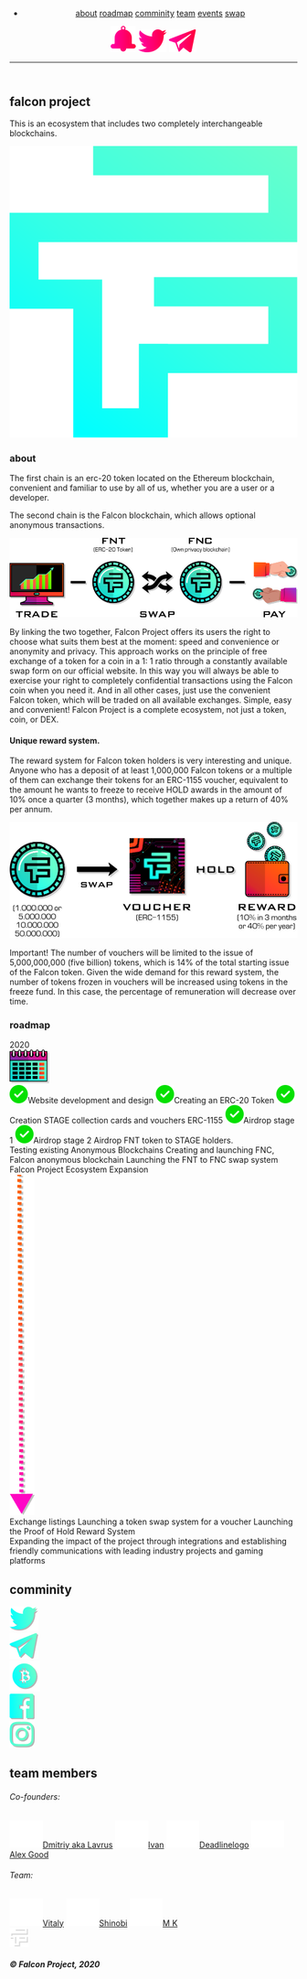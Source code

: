 <!DOCTYPE html>
<html lang="en">
<head>
  <meta charset="UTF-8">
  <meta name="viewport" content="width=device-width, initial-scale=1.0">
  <meta http-equiv="X-UA-Compatible" content="ie=edge">
  <link rel="stylesheet" href="css/main.css">
  <link rel="stylesheet" href="https://cdnjs.cloudflare.com/ajax/libs/animate.css/4.0.0/animate.min.css"/>
  <link rel="shortcut icon" href="" type="image/x-icon">
  <script src="https://code.jquery.com/jquery-3.5.1.min.js" integrity="sha256-9/aliU8dGd2tb6OSsuzixeV4y/faTqgFtohetphbbj0=" crossorigin="anonymous"></script>
  <title>Falcon Project</title>
</head>
<body>
  <div class="wrapper">
    <div class="wrapper__background">
      <div class="wrapper__background__left">
      </div>
      <div class="wrapper__background__right">
      </div>
    </div>
    <header class="header">
      <div class="header__container">
          <nav class="nav__menu">
            <div class="nav__menu__list">
              <ul class="nav__menu__list-item">
                <li>
                  <a href="#article" class="item__link">about</a>
                  <a href="#roadmap" class="item__link">roadmap</a>
                  <a href="#comminity" class="item__link">comminity</a>
                  <a href="#team" class="item__link">team</a>
                  <a href="" class="item__link">events</a>
                  <a href="" class="item__link">swap</a>
                </li>
              </ul>
            </div>
            <div class="nav__menu__links">
              <a href=""><img src="source/1stPage/fb.svg" alt=""></a>
              <a href="https://twitter.com/Falcon_SBS">
                <img src="source/1stPage/twitter.svg" alt=""></a>
              <a href="https://t.me/Falcon_official">
                <img src="source/1stPage/tg.svg" alt=""></a>
            </div>
          </nav>
        </div>
        <div class="nav__container__burger">
          <span></span>
          <span></span>
          <span></span>
        </div>
      <hr class="header__border">
    </header>
    <div class="container">
      <section class="section">
        <div class="section__container">
          <div class="main">
            <div class="main__head">
              <div class="main__head__header">
                <h1>falcon project</h1>
              </div>
              <div class="main__head__description">
                <p>This is an ecosystem that includes two completely interchangeable   blockchains.</p>
              </div>
            </div>
            <div class="main__head__logo">
              <img src="source/1stPage/fplogo.svg" alt="Logo">
            </div>
          </div>
        </div>
      </section>
      <article class="article">
        <a name="about" class="anchor" id="article"></a>
        <div class="article__container">
          <div class="article__about">
            <div class="article__about__title">
              <h3>about</h3>
            </div>
            <div class="article__about__header">
              <div class="article__about__header-first">
                <p class="about__header__description">The
                   <span class="about__header__description-uppercase">first chain</span> is an erc-20 token located on the Ethereum blockchain, convenient and familiar to use by all of us, whether you are a user or a developer.</p>
              </div>
              <div class="article__about__header-second">
                <p class="about__header__description">The
                  <span class="about__header__description-uppercase">second chain</span> is the Falcon blockchain, which allows optional anonymous transactions.</p>
              </div>
            </div>
            <div class="article__about__header__image">
                <img src="source/1stPage/about.png" alt="About">
            </div>
            <div class="article__about__header-article">
              <p class="about__article__text">
                  By linking the two together, Falcon Project offers its users the right to choose what suits them best at the moment: speed and convenience or anonymity and privacy. This approach works on the principle of free exchange of a token for a coin in a 1: 1 ratio through a constantly available swap form on our official website. In this way you will always be able to exercise your right to completely confidential transactions using the Falcon coin when you need it. And in all other cases, just use the convenient Falcon token, which will be traded on all available exchanges. Simple, easy and convenient!
                  Falcon Project is a complete ecosystem, not just a token, coin, or DEX.
              </p>
            </div>
            <div class="article__about__footer">
              <div class="article__about__footer-reward">
                <div class="reward__title">
                  <h4>Unique reward system.</h4>
                </div>
                <p class="about__footer__description">
                  The reward system for Falcon token holders is very interesting and unique. Anyone who has a deposit of at least 1,000,000 Falcon tokens or a multiple of them can exchange their tokens for an ERC-1155 voucher, equivalent to the amount he wants to freeze to receive HOLD awards in the amount of 10% once a quarter (3 months), which together makes up a return of 40% per annum.
                </p>
              </div>
              <div class="article__about__footer-image">
                <img src="source/1stPage/reward.png" alt="reward">
              </div>
              <div class="article__about__footer-important">
                <p><span class="about__header__description-uppercase">Important! </span> The number of vouchers will be limited to the issue of 5,000,000,000 (five billion) tokens, which is 14% of the total starting issue of the Falcon token. Given the wide demand for this reward system, the number of tokens frozen in vouchers will be increased using tokens in the freeze fund. In this case, the percentage of remuneration will decrease over time.</p>
              </div>
            </div>
          </div>
        </div>
        <a name="about" class="anchor" id="roadmap"></a>
        <div class="article__container-roadmap">
          <div class="article__roadmap">
            <div class="article__roadmap__title">
              <h3>roadmap</h3>
            </div>
            <div class="image__date">2020</div>
            <div class="image__calendar">
              <img src="source/1stPage/calendar.png" alt="Calendar">
            </div>
            <div class="article__roadmap__roadmap__container">
              <div class="article__roadmap__description">
                <div class="article__roadmap__description-goal-one">
                  <span class="goal-achieved"><img src="source/1stPage/achieved.svg" alt="">Website development and design</span>
                  <span class="goal-achieved"><img src="source/1stPage/achieved.svg" alt="">Creating an ERC-20 Token</span>
                  <span class="goal-achieved"><img src="source/1stPage/achieved.svg" alt="">
                      Creation STAGE collection cards and vouchers ERC-1155
                  </span>
                  <span class="goal-achieved"><img src="source/1stPage/achieved.svg" alt="">Airdrop stage 1</span>
                  <span class="goal-achieved"><img src="source/1stPage/achieved.svg" alt="">Airdrop stage 2</span>
                  <span class="goal">Airdrop FNT token to STAGE holders.</span>
                </div>
                <div class="article__roadmap__description-goal-two">
                  <span class="goal">Testing existing Anonymous Blockchains</span>
                  <span class="goal">Creating and launching FNC, Falcon anonymous blockchain</span>
                  <span class="goal">Launching the FNT to FNC swap system</span>
                </div>
                <div class="article__roadmap__description-goal-three">
                  <span class="goal">Falcon Project Ecosystem Expansion</span>
                </div>
              </div>
              <div class="article__roadmap__description-image">
                <img src="source/1stPage/arrow.png" alt="">
              </div>
              <div class="article__roadmap__description-calendar">
                <div class="roadmap-description-calendar-goal-one">
                  <span class="goal-calendar">Exchange listings</span>
                  <span class="goal-calendar">Launching a token swap system for a voucher</span>
                  <span class="goal-calendar">Launching the Proof of Hold Reward System</span>
                </div>
                <div class="roadmap-description-calendar-goal-two">
                  <span class="goal-calendar">Expanding the impact of the project through integrations and establishing friendly communications with leading industry projects and gaming platforms
                  </span>
                </div>
              </div>
            </div>
          </div>
        </div>
      </article>
    </div>
    <div class="community">
      <a name="about" class="anchor" id="comminity"></a>
      <div class="team__community__title">
        <h2>comminity</h2>
      </div>
      <div class="footer__upper">
        <div class="footer__upper__social">
          <a href="https://twitter.com/Falcon_SBS"><img src="source/footer/twitter.png" alt="twitter"></a>
        </div>
        <div class="footer__upper__social">
          <a href="https://t.me/Falcon_official"><img src="source/footer/tg.png" alt="twitter"></a>
        </div>
        <div class="footer__upper__social">
          <a href="#"><img src="source/footer/bitcoin.png" alt="twitter"></a>
        </div>
        <div class="footer__upper__social">
          <a href="#"><img src="source/footer/fb.png" alt="twitter"></a>
        </div>
        <div class="footer__upper__social">
          <a href="#"><img src="source/footer/instagram.png" alt="twitter"></a>
        </div>
      </div>
    </div>
    <div class="team__members">
      <a name="about" class="anchor" id="team"></a>
      <div class="team__community__title">
        <h2>team members</h2>
      </div>
      <div class="team__members__list">
        <div class="team__members-list-admins">
          <div class="team">
            <h6>Co-founders:</h6>
          </div>
          <div class="team-links">
            <a href="https://twitter.com/lavrus_crypto"><img class="team-links-twitter" src="source/1stPage/twitterfoot.svg">Dmitriy aka Lavrus</a>
            <a href="https://twitter.com/Falcon_Pr0ject"><img class="team-links-twitter" src="source/1stPage/twitterfoot.svg">Ivan</a>
            <a href="https://twitter.com/deadlinelogo"><img class="team-links-twitter" src="source/1stPage/twitterfoot.svg">Deadlinelogo</a>
            <a href="https://twitter.com/agud_falcon"><img class="team-links-twitter" src="source/1stPage/twitterfoot.svg">Alex Good</a>
          </div>
        </div>
        <div class="team__members-list-helpers">
          <div class="team">
            <h6>Team:</h6>
          </div>
          <div class="team-links">
            <a href="https://twitter.com/vi_taly"><img class="team-links-twitter" src="source/1stPage/twitterfoot.svg">Vitaly</a>
            <a href="https://twitter.com/shinobi_win"><img class="team-links-twitter" src="source/1stPage/twitterfoot.svg">Shinobi</a>
            <a href="https://twitter.com/1mkoma"><img class="team-links-twitter" src="source/1stPage/twitterfoot.svg">M K</a>
          </div>
        </div>
      </div>
    </div>
    <footer class="footer">
      <div class="footer__container">
        <div class="footer__lower">
          <div class="footer__lower__logo">
            <img src="source/footer/falconlogo.png" alt="Falcon's Logo">
          </div>
          <div class="footer__lower__text">
            <h5>© Falcon Project, 2020</h5>
          </div>
        </div>
      </div>
    </footer>
  </div>
<script src="js/script.js"></script>
</body>
</html>

